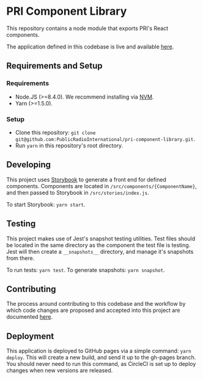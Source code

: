 # PRI Component Library
This repository contains a node module that exports PRI's React components.

The application defined in this codebase is live and available [here](https://publicradiointernational.github.io/pri-component-library/).

## Requirements and Setup
### Requirements
 - Node.JS (>=8.4.0). We recommend installing via [NVM](https://github.com/creationix/nvm).
 - Yarn (>=1.5.0).

### Setup
 - Clone this repository: `git clone git@github.com:PublicRadioInternational/pri-component-library.git`.
 - Run `yarn` in this repository's root directory.

## Developing
This project uses [Storybook](https://github.com/storybooks/storybook) to generate a front end for defined components. Components are located in `/src/components/{ComponentName}`, and then passed to Storybook in `/src/stories/index.js`.

To start Storybook: `yarn start`.

## Testing
This project makes use of Jest's snapshot testing utilities. Test files should be located in the same directory as the component the test file is testing. Jest will then create a `__snapshots__` directory, and manage it's snapshots from there.

To run tests: `yarn test`.
To generate snapshots: `yarn snapshot`.

## Contributing
The process around contributing to this codebase and the workflow by which code changes are proposed and accepted into this project are documented [here](./.github/CONTRIBUTING.md).

## Deployment
This application is deployed to GitHub pages via a simple command: `yarn deploy`. This will create a new build, and send it up to the gh-pages branch. You should never need to run this command, as CircleCI is set up to deploy changes when new versions are released.
